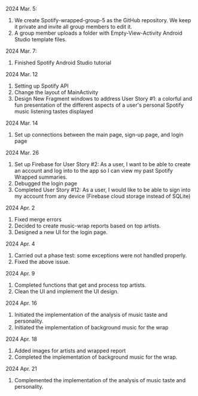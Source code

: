 2024 Mar. 5:   <br>
1. We create Spotify-wrapped-group-5 as the GitHub repository. We keep it private and invite all group members to edit it.  <br>
2. A group member uploads a folder with Empty-View-Activity Android Studio template files. <br>

2024 Mar. 7:   <br>
1. Finished Spotify Android Studio tutorial <be>

2024 Mar. 12   <br>
1. Setting up Spotify API
2. Change the layout of MainActivity
3. Design New Fragment windows to address User Story #1:  a colorful and fun presentation of the different aspects of a user's personal Spotify music listening tastes displayed

2024 Mar. 14   <br>
1. Set up connections between the main page, sign-up page, and login page

2024 Mar. 26   <br>
1. Set up Firebase for User Story #2: As a user, I want to be able to create an account and log into to the app so I can view my past Spotify Wrapped summaries.
2. Debugged the login page
3. Completed User Story #12: As a user, I would like to be able to sign into my account from any device (Firebase cloud storage instead of SQLite)

2024 Apr. 2   <br>
1. Fixed merge errors
2. Decided to create music-wrap reports based on top artists.
3. Designed a new UI for the login page.

2024 Apr. 4  <br>
1. Carried out a phase test: some exceptions were not handled properly.
2. Fixed the above issue.

2024 Apr. 9  <br>
1. Completed functions that get and process top artists.
2. Clean the UI and implement the UI design.

2024 Apr. 16 <br>
1. Initiated the implementation of the analysis of music taste and personality.
2. Initiated the implementation of background music for the wrap

2024 Apr. 18 <br>
1. Added images for artists and wrapped report
2. Completed the implementation of background music for the wrap.

2024 Apr. 21 <br>
1. Complemented the implementation of the analysis of music taste and personality.
